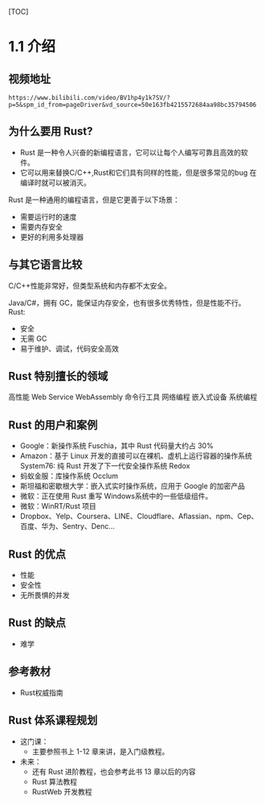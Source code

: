 [TOC]


# 1.1 介绍

## 视频地址

`https://www.bilibili.com/video/BV1hp4y1k7SV/?p=5&spm_id_from=pageDriver&vd_source=50e163fb4215572684aa98bc35794506`

## 为什么要用 Rust?

- Rust 是一种令人兴奋的新编程语言，它可以让每个人编写可靠且高效的软件。
- 它可以用来替换C/C++,Rust和它们具有同样的性能，但是很多常见的bug 在编译时就可以被消灭。

Rust 是一种通用的编程语言，但是它更善于以下场景：

- 需要运行时的速度
- 需要内存安全
- 更好的利用多处理器


## 与其它语言比较

C/C++性能非常好，但类型系统和内存都不太安全。

Java/C#，拥有 GC，能保证内存安全，也有很多优秀特性，但是性能不行。Rust:

- 安全
- 无需 GC
- 易于维护、调试，代码安全高效

 
## Rust 特别擅长的领域

高性能
Web Service 
WebAssembly
命令行工具
网络编程
嵌入式设备
系统编程

## Rust 的用户和案例

- Google：新操作系统 Fuschia，其中 Rust 代码量大约占 30%
- Amazon：基于 Linux 开发的直接可以在裸机、虚机上运行容器的操作系统 System76: 纯 Rust 开发了下一代安全操作系统 Redox
- 蚂蚁金服：库操作系统 Occlum
- 斯坦福和密歇根大学：嵌入式实时操作系统，应用于 Google 的加密产品
- 微软：正在使用 Rust 重写 Windows系统中的一些低级组件。
- 微软：WinRT/Rust 项目
- Dropbox、Yelp、Coursera、LINE、Cloudflare、Aflassian、npm、Cep、百度、华为、Sentry、Denc...


## Rust 的优点

- 性能
- 安全性
- 无所畏惧的并发

## Rust 的缺点
- 难学


## 参考教材
- Rust权威指南


## Rust 体系课程规划
- 这门课：
  - 主要参照书上 1-12 章来讲，是入门级教程。
- 未来：
  - 还有 Rust 进阶教程，也会参考此书 13 章以后的内容
  - Rust 算法教程
  - RustWeb 开发教程
